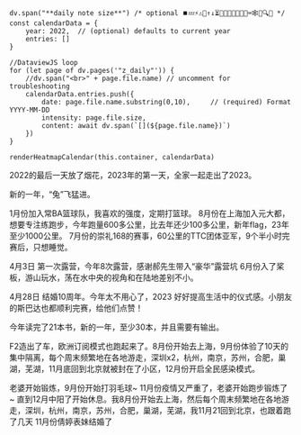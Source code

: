 ```dataviewjs
dv.span("**daily note size**") /* optional ⏹️💤⚡⚠🧩↑↓⏳📔💾📁📝🔄📝🔀⌨️🕸️📅🔍✨ */
const calendarData = {
    year: 2022,  // (optional) defaults to current year
    entries: []
}

//DataviewJS loop
for (let page of dv.pages('"z_daily"')) {
    //dv.span("<br>" + page.file.name) // uncomment for troubleshooting
    calendarData.entries.push({
        date: page.file.name.substring(0,10),     // (required) Format YYYY-MM-DD
        intensity: page.file.size,
        content: await dv.span(`[](${page.file.name})`)
    })
}

renderHeatmapCalendar(this.container, calendarData)
```



2022的最后一天放了烟花，2023年的第一天，全家一起走出了2023。

新的一年，“兔”飞猛进。

1月份加入常BA篮球队，我喜欢的强度，定期打篮球。
8月份在上海加入元大都，想要专注练跑步，今年跑量600多公里，比去年还少100多公里，新年flag，23年至少1000公里。
7月份的崇礼168的赛事，60公里的TTC团体亚军，9个半小时完赛后，只想睡觉。

4月3日 第一次露营，今年8次露营，感谢郝先生带入“豪华”露营坑
6月份入了桨板，游山玩水，荡在水中央的视角和在陆地差别不小。

4月28日  结婚10周年。今年太不用心了，2023 好好提高生活中的仪式感。小朋友的斯巴达也都顺利完赛，给他们点赞！

今年读完了21本书，新的一年，至少30本，并且需要有输出。

F2造出了车，欧洲订阅模式也跑起来了。8月份开始去上海，9月份体验了10天的集中隔离，每个周末频繁地在各地游走，深圳x2，杭州，南京，苏州，合肥，巢湖，芜湖，11月底回到北京就被封在了小区，12月份开启全民感染模式。


老婆开始锻炼，9月份开始打羽毛球~ 11月份疫情又严重了，老婆开始跑步锻炼了~ 直到12月中阳了开始休息。我8月份开始去上海，然后每个周末频繁地在各地游走，深圳，杭州，南京，苏州，合肥，巢湖，芜湖，我11月21回到北京，也跟着跑了几天
11月份倩婷表妹结婚了




